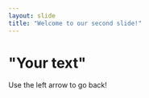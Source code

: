```yaml
---
layout: slide
title: "Welcome to our second slide!"
---
```

# "Your text"
Use the left arrow to go back!
